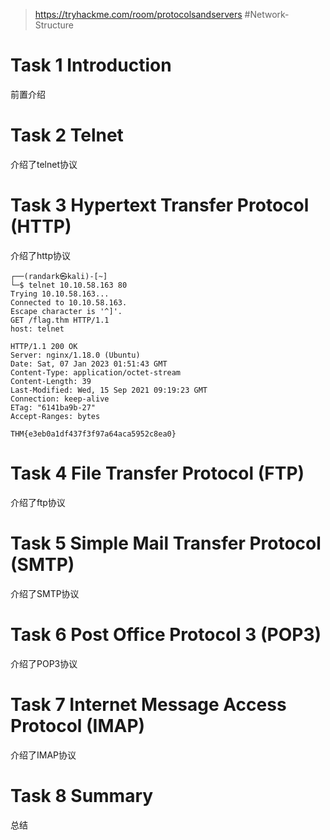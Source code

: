 > https://tryhackme.com/room/protocolsandservers
> #Network-Structure 

# Task 1 Introduction

前置介绍

# Task 2 Telnet

介绍了telnet协议

# Task 3 Hypertext Transfer Protocol (HTTP)

介绍了http协议
```shell
┌──(randark㉿kali)-[~]
└─$ telnet 10.10.58.163 80
Trying 10.10.58.163...
Connected to 10.10.58.163.
Escape character is '^]'.
GET /flag.thm HTTP/1.1
host: telnet

HTTP/1.1 200 OK
Server: nginx/1.18.0 (Ubuntu)
Date: Sat, 07 Jan 2023 01:51:43 GMT
Content-Type: application/octet-stream
Content-Length: 39
Last-Modified: Wed, 15 Sep 2021 09:19:23 GMT
Connection: keep-alive
ETag: "6141ba9b-27"
Accept-Ranges: bytes

THM{e3eb0a1df437f3f97a64aca5952c8ea0}
```

# Task 4 File Transfer Protocol (FTP)

介绍了ftp协议

# Task 5 Simple Mail Transfer Protocol (SMTP)

介绍了SMTP协议

# Task 6 Post Office Protocol 3 (POP3)

介绍了POP3协议

# Task 7 Internet Message Access Protocol (IMAP)

介绍了IMAP协议

# Task 8 Summary

总结